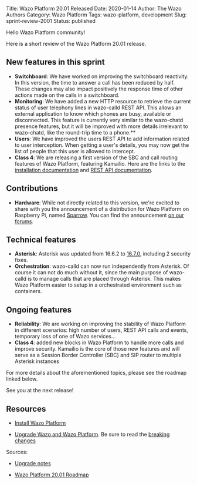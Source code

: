 Title: Wazo Platform 20.01 Released
Date: 2020-01-14
Author: The Wazo Authors
Category: Wazo Platform
Tags: wazo-platform, development
Slug: sprint-review-2001
Status: published

Hello Wazo Platform community!

Here is a short review of the Wazo Platform 20.01 release.

## New features in this sprint

* **Switchboard**: We have worked on improving the switchboard reactivity. In this version, the time to answer a call has been reduced by half. These changes may also impact positively the response time of other actions made on the calls in a switchboard.
* **Monitoring**: We have added a new HTTP resource to retrieve the current status of user telephony lines in wazo-calld REST API. This allows an external application to know which phones are busy, available or disconnected. This feature is currently very similar to the wazo-chatd presence features, but it will be improved with more details irrelevant to wazo-chatd, like the round-trip time to a phone.**
* **Users**: We have improved the users REST API to add information related to user interception. When getting a user's details, you may now get the list of people that this user is allowed to intercept.
* **Class 4**: We are releasing a first version of the SBC and call routing features of Wazo Platform, featuring Kamailio. Here are the links to the [installation documentation](https://wazo-platform.org/install/class-4) and [REST API documentation](https://wazo-platform.org/documentation/overview/router-confd.html).

## Contributions

* **Hardware**: While not directly related to this version, we're excited to share with you the announcement of a distribution for Wazo Platform on Raspberry Pi, named [Sparrow](https://sparrow.b5.pm/). You can find the announcement [on our forums](https://wazo-platform.discourse.group/t/sparrow-run-wazo-engine-on-raspberry-pi/126).

## Technical features

* **Asterisk**: Asterisk was updated from 16.6.2 to [16.7.0](https://www.asterisk.org/downloads/asterisk-news/asterisk-1670-now-available), including 2 security fixes.
* **Orchestration**: wazo-calld can now run independently from Asterisk. Of course it can not do much without it, since the main purpose of wazo-calld is to manage calls that are placed through Asterisk. This makes Wazo Platform easier to setup in a orchestrated environment such as containers.

## Ongoing features

* **Reliability**: We are working on improving the stability of Wazo Platform in different scenarios: high number of users, REST API calls and events, temporary loss of one of Wazo services...
* **Class 4**: added new blocks in Wazo Platform to handle more calls and improve security. Kamailio is the core of those new features and will serve as a Session Border Controller (SBC) and SIP router to multiple Asterisk instances

For more details about the aforementioned topics, please see the roadmap linked below.

See you at the next release!

## Resources

* [Install Wazo Platform](https://wazo-platform.org/install)

* [Upgrade Wazo and Wazo Platform](/uc-doc/upgrade/introduction). Be sure to read the [breaking changes](http://wazo.readthedocs.io/en/wazo-19.17/upgrade/upgrade_notes.html)

Sources:

* [Upgrade notes](/uc-doc/upgrade/upgrade_notes)

* [Wazo Platform 20.01 Roadmap](https://wazo-dev.atlassian.net/secure/ReleaseNote.jspa?projectId=10011&version=10065)
